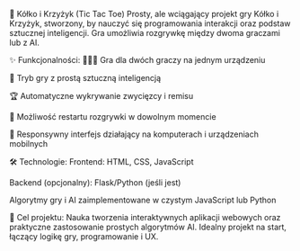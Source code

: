 🎲 Kółko i Krzyżyk (Tic Tac Toe)
Prosty, ale wciągający projekt gry Kółko i Krzyżyk, stworzony, by nauczyć się programowania interakcji oraz podstaw sztucznej inteligencji. Gra umożliwia rozgrywkę między dwoma graczami lub z AI.

✨ Funkcjonalności:
🧑‍🤝‍🧑 Gra dla dwóch graczy na jednym urządzeniu

🤖 Tryb gry z prostą sztuczną inteligencją

🏆 Automatyczne wykrywanie zwycięzcy i remisu

🔄 Możliwość restartu rozgrywki w dowolnym momencie

📱 Responsywny interfejs działający na komputerach i urządzeniach mobilnych

🛠 Technologie:
Frontend: HTML, CSS, JavaScript

Backend (opcjonalny): Flask/Python (jeśli jest)

Algorytmy gry i AI zaimplementowane w czystym JavaScript lub Python

🎯 Cel projektu:
Nauka tworzenia interaktywnych aplikacji webowych oraz praktyczne zastosowanie prostych algorytmów AI. Idealny projekt na start, łączący logikę gry, programowanie i UX.

